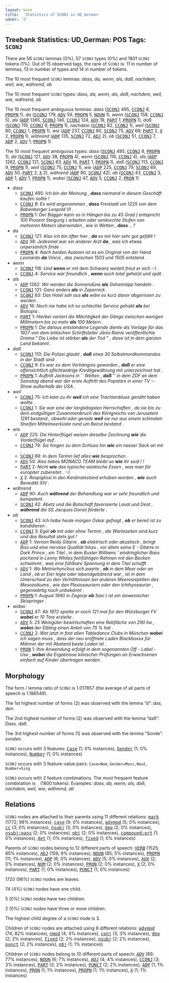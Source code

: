 ```yaml
---
layout: base
title:  'Statistics of SCONJ in UD_German'
udver: '2'
---
```


## Treebank Statistics: UD_German: POS Tags: `SCONJ`

There are 56 `SCONJ` lemmas (0%), 57 `SCONJ` types (0%) and 1801 `SCONJ` tokens (1%).
Out of 15 observed tags, the rank of `SCONJ` is: 11 in number of lemmas, 13 in number of types and 14 in number of tokens.

The 10 most frequent `SCONJ` lemmas: <em>dass, da, wenn, als, daß, nachdem, weil, wie, während, ob</em>

The 10 most frequent `SCONJ` types:  <em>dass, da, wenn, als, daß, nachdem, weil, wie, während, ob</em>

The 10 most frequent ambiguous lemmas: <em>dass</em> (<tt><a href="de-pos-SCONJ.html">SCONJ</a></tt> 495, <tt><a href="de-pos-CCONJ.html">CCONJ</a></tt> 8, <tt><a href="de-pos-PROPN.html">PROPN</a></tt> 1), <em>da</em> (<tt><a href="de-pos-SCONJ.html">SCONJ</a></tt> 179, <tt><a href="de-pos-ADV.html">ADV</a></tt> 59, <tt><a href="de-pos-PROPN.html">PROPN</a></tt> 5, <tt><a href="de-pos-NOUN.html">NOUN</a></tt> 1), <em>wenn</em> (<tt><a href="de-pos-SCONJ.html">SCONJ</a></tt> 158, <tt><a href="de-pos-CCONJ.html">CCONJ</a></tt> 5), <em>als</em> (<tt><a href="de-pos-ADP.html">ADP</a></tt> 1365, <tt><a href="de-pos-SCONJ.html">SCONJ</a></tt> 146, <tt><a href="de-pos-CCONJ.html">CCONJ</a></tt> 124, <tt><a href="de-pos-ADV.html">ADV</a></tt> 19, <tt><a href="de-pos-PART.html">PART</a></tt> 1, <tt><a href="de-pos-PROPN.html">PROPN</a></tt> 1), <em>daß</em> (<tt><a href="de-pos-SCONJ.html">SCONJ</a></tt> 119, <tt><a href="de-pos-CCONJ.html">CCONJ</a></tt> 9, <tt><a href="de-pos-PROPN.html">PROPN</a></tt> 1), <em>nachdem</em> (<tt><a href="de-pos-SCONJ.html">SCONJ</a></tt> 82, <tt><a href="de-pos-CCONJ.html">CCONJ</a></tt> 1), <em>weil</em> (<tt><a href="de-pos-SCONJ.html">SCONJ</a></tt> 80, <tt><a href="de-pos-CCONJ.html">CCONJ</a></tt> 1, <tt><a href="de-pos-PROPN.html">PROPN</a></tt> 1), <em>wie</em> (<tt><a href="de-pos-ADP.html">ADP</a></tt> 237, <tt><a href="de-pos-CCONJ.html">CCONJ</a></tt> 80, <tt><a href="de-pos-SCONJ.html">SCONJ</a></tt> 75, <tt><a href="de-pos-ADV.html">ADV</a></tt> 69, <tt><a href="de-pos-PART.html">PART</a></tt> 2, <tt><a href="de-pos-X.html">X</a></tt> 2, <tt><a href="de-pos-PROPN.html">PROPN</a></tt> 1), <em>während</em> (<tt><a href="de-pos-ADP.html">ADP</a></tt> 135, <tt><a href="de-pos-SCONJ.html">SCONJ</a></tt> 72, <tt><a href="de-pos-ADJ.html">ADJ</a></tt> 2), <em>ob</em> (<tt><a href="de-pos-SCONJ.html">SCONJ</a></tt> 51, <tt><a href="de-pos-CCONJ.html">CCONJ</a></tt> 7, <tt><a href="de-pos-ADP.html">ADP</a></tt> 2, <tt><a href="de-pos-ADV.html">ADV</a></tt> 1, <tt><a href="de-pos-PROPN.html">PROPN</a></tt> 1)

The 10 most frequent ambiguous types:  <em>dass</em> (<tt><a href="de-pos-SCONJ.html">SCONJ</a></tt> 495, <tt><a href="de-pos-CCONJ.html">CCONJ</a></tt> 8, <tt><a href="de-pos-PROPN.html">PROPN</a></tt> 1), <em>da</em> (<tt><a href="de-pos-SCONJ.html">SCONJ</a></tt> 121, <tt><a href="de-pos-ADV.html">ADV</a></tt> 38, <tt><a href="de-pos-PROPN.html">PROPN</a></tt> 4), <em>wenn</em> (<tt><a href="de-pos-SCONJ.html">SCONJ</a></tt> 116, <tt><a href="de-pos-CCONJ.html">CCONJ</a></tt> 4), <em>als</em> (<tt><a href="de-pos-ADP.html">ADP</a></tt> 1262, <tt><a href="de-pos-CCONJ.html">CCONJ</a></tt> 121, <tt><a href="de-pos-SCONJ.html">SCONJ</a></tt> 83, <tt><a href="de-pos-ADV.html">ADV</a></tt> 16, <tt><a href="de-pos-PART.html">PART</a></tt> 1, <tt><a href="de-pos-PROPN.html">PROPN</a></tt> 1), <em>daß</em> (<tt><a href="de-pos-SCONJ.html">SCONJ</a></tt> 113, <tt><a href="de-pos-CCONJ.html">CCONJ</a></tt> 9, <tt><a href="de-pos-PROPN.html">PROPN</a></tt> 1), <em>weil</em> (<tt><a href="de-pos-SCONJ.html">SCONJ</a></tt> 75, <tt><a href="de-pos-CCONJ.html">CCONJ</a></tt> 1), <em>wie</em> (<tt><a href="de-pos-ADP.html">ADP</a></tt> 225, <tt><a href="de-pos-CCONJ.html">CCONJ</a></tt> 79, <tt><a href="de-pos-SCONJ.html">SCONJ</a></tt> 69, <tt><a href="de-pos-ADV.html">ADV</a></tt> 50, <tt><a href="de-pos-PART.html">PART</a></tt> 2, <tt><a href="de-pos-X.html">X</a></tt> 2), <em>während</em> (<tt><a href="de-pos-ADP.html">ADP</a></tt> 90, <tt><a href="de-pos-SCONJ.html">SCONJ</a></tt> 42), <em>ob</em> (<tt><a href="de-pos-SCONJ.html">SCONJ</a></tt> 43, <tt><a href="de-pos-CCONJ.html">CCONJ</a></tt> 3, <tt><a href="de-pos-ADP.html">ADP</a></tt> 1, <tt><a href="de-pos-ADV.html">ADV</a></tt> 1, <tt><a href="de-pos-PROPN.html">PROPN</a></tt> 1), <em>wobei</em> (<tt><a href="de-pos-SCONJ.html">SCONJ</a></tt> 47, <tt><a href="de-pos-ADV.html">ADV</a></tt> 5, <tt><a href="de-pos-CCONJ.html">CCONJ</a></tt> 2, <tt><a href="de-pos-PRON.html">PRON</a></tt> 1)


* <em>dass</em>
  * <tt><a href="de-pos-SCONJ.html">SCONJ</a></tt> 495: <em>Ich bin der Meinung , <b>dass</b> niemand in diesem Geschäft kaufen sollte !</em>
  * <tt><a href="de-pos-CCONJ.html">CCONJ</a></tt> 8: <em>Es wird angenommen , <b>dass</b> Freistadt um 1225 von dem Babenberger Leopold VI .</em>
  * <tt><a href="de-pos-PROPN.html">PROPN</a></tt> 1: <em>Der Bagger kann so in Hängen bis zu 45 Grad ( entspricht 100 Prozent Steigung ) arbeiten oder senkrechte Stufen von mehreren Metern überwinden , wie in Wetten , <b>dass</b> .. ?</em>
* <em>da</em>
  * <tt><a href="de-pos-SCONJ.html">SCONJ</a></tt> 121: <em>Also ich bin öfter hier , <b>da</b> es mir hier sehr gut gefällt !</em>
  * <tt><a href="de-pos-ADV.html">ADV</a></tt> 38: <em>Jedesmal war ein anderer Arzt <b>da</b> , was ich etwas unpersönlich finde .</em>
  * <tt><a href="de-pos-PROPN.html">PROPN</a></tt> 4: <em>Nach beiden Autoren ist es ein Original von der Hand Leonardo <b>da</b> Vincis , das zwischen 1503 und 1505 entstand .</em>
* <em>wenn</em>
  * <tt><a href="de-pos-SCONJ.html">SCONJ</a></tt> 116: <em>Und <b>wenn</b> er mit dem Schwanz wedelt freut er sich :-) .</em>
  * <tt><a href="de-pos-CCONJ.html">CCONJ</a></tt> 4: <em>Service war freundlich , <b>wenn</b> auch total gehetzt und spät .</em>
* <em>als</em>
  * <tt><a href="de-pos-ADP.html">ADP</a></tt> 1262: <em>Wir werden die Sonnendüne <b>als</b> Geheimtipp handeln .</em>
  * <tt><a href="de-pos-CCONJ.html">CCONJ</a></tt> 121: <em>Ganz anders <b>als</b> in Zepernick .</em>
  * <tt><a href="de-pos-SCONJ.html">SCONJ</a></tt> 83: <em>Das Hotel sah aus <b>als</b> wäre es kurz davor abgerissen zu werden .</em>
  * <tt><a href="de-pos-ADV.html">ADV</a></tt> 16: <em>Noch nie habe ich so schlechte Service gehabt <b>als</b> bei Biotopia .</em>
  * <tt><a href="de-pos-PART.html">PART</a></tt> 1: <em>Hierbei variiert die Mächtigkeit der Gänge zwischen wenigen Millimetern bis zu mehr <b>als</b> 100 Metern .</em>
  * <tt><a href="de-pos-PROPN.html">PROPN</a></tt> 1: <em>Die daraus entstandene Legende diente als Vorlage für das 1927 von dem lettischen Schriftsteller Jānis Rainis veröffentlichte Drama " Die Liebe ist stärker <b>als</b> der Tod " , diese ist in dem ganzen Land bekannt .</em>
* <em>daß</em>
  * <tt><a href="de-pos-SCONJ.html">SCONJ</a></tt> 113: <em>Die Polizei glaubt , <b>daß</b> etwa 30 Selbstmordkommandos in der Stadt sind .</em>
  * <tt><a href="de-pos-CCONJ.html">CCONJ</a></tt> 9: <em>Es war zu dem Verhängnis geworden , <b>daß</b> er eine offensichtlich pflichtwidrige Kreditgewährung mit unterzeichnet hat .</em>
  * <tt><a href="de-pos-PROPN.html">PROPN</a></tt> 1: <em>Auftritt Jacksons in `` Wetten , <b>daß</b> '' in dem ZDF an dem Samstag abend war der erste Auftritt des Popstars in einer TV -- Show außerhalb der USA .</em>
* <em>weil</em>
  * <tt><a href="de-pos-SCONJ.html">SCONJ</a></tt> 75: <em>Ich kam zu ihr <b>weil</b> ich eine Trachtenbluse genäht haben wollte .</em>
  * <tt><a href="de-pos-CCONJ.html">CCONJ</a></tt> 1: <em>Sie war eine der langlebigsten Herrschaften , da sie bis zu dem endgültigen Zusammenbruch des Königreichs von Jerusalem 1291 bestand , obwohl oder gerade <b>weil</b> sie nur aus einem schmalen Streifen Mittelmeerküste rund um Beirut bestand .</em>
* <em>wie</em>
  * <tt><a href="de-pos-ADP.html">ADP</a></tt> 225: <em>Die Hinterflügel weisen dieselbe Zeichnung <b>wie</b> die Vorderflügel auf .</em>
  * <tt><a href="de-pos-CCONJ.html">CCONJ</a></tt> 79: <em>Sie hingen zu dem Schluss hin <b>wie</b> ein nasser Sack an mir .</em>
  * <tt><a href="de-pos-SCONJ.html">SCONJ</a></tt> 69: <em>In dem Termin lief alles <b>wie</b> besprochen .</em>
  * <tt><a href="de-pos-ADV.html">ADV</a></tt> 50: <em>Also liebes MONACO TEAM bleibt so <b>wie</b> ihr seid ! !</em>
  * <tt><a href="de-pos-PART.html">PART</a></tt> 2: <em>Nicht <b>wie</b> das typische asiatische Essen , was man für europäer zubereitet . :-)</em>
  * <tt><a href="de-pos-X.html">X</a></tt> 2: <em>Rospigliosi in den Kardinalsstand erhoben worden , <b>wie</b> auch Benedikt XIV .</em>
* <em>während</em>
  * <tt><a href="de-pos-ADP.html">ADP</a></tt> 90: <em>Auch <b>während</b> der Behandlung war er sehr freundlich und kompetent .</em>
  * <tt><a href="de-pos-SCONJ.html">SCONJ</a></tt> 42: <em>Abetz und die Botschaft favorisierte Laval und Déat , <b>während</b> die SS Jacques Doriot förderte .</em>
* <em>ob</em>
  * <tt><a href="de-pos-SCONJ.html">SCONJ</a></tt> 43: <em>Ich habe heute morgen Oskar gefragt , <b>ob</b> er bereit ist zu kandidieren .</em>
  * <tt><a href="de-pos-CCONJ.html">CCONJ</a></tt> 3: <em>Egal <b>ob</b> mit oder ohne Termin , die Wartezeiten sind kurz und das Resultat stets gut !</em>
  * <tt><a href="de-pos-ADP.html">ADP</a></tt> 1: <em>Vernon Reids Gitarre , <b>ob</b> elektrisch oder akustisch , bringt Biss und eine nervöse Qualität hinzu , vor allem seine E - Gitarre in Dark Prince , ein Titel , in dem Buster Williams ' eindringlicher Bass pochend in Lenny Whites feinfühligen Rahmen mit den Becken schwimmt , was eine fühlbare Spannung in dem Titel schafft .</em>
  * <tt><a href="de-pos-ADV.html">ADV</a></tt> 1: <em>Wo Metriorhynchus sich paarte , <b>ob</b> in dem Meer oder an Land , ob er Eier legte oder lebendgebärend war , ist in dem Unterschied zu den Verhältnissen bei anderen Meeresreptilien des Mesozoikums , wie den Plesiosauriern oder den Ichthyosaurier , gegenwärtig noch unbekannt .</em>
  * <tt><a href="de-pos-PROPN.html">PROPN</a></tt> 1: <em>August 1990 in Zagorje <b>ob</b> Savi ) ist ein slowenischer Skispringer .</em>
* <em>wobei</em>
  * <tt><a href="de-pos-SCONJ.html">SCONJ</a></tt> 47: <em>Ab 1972 spielte er noch 121 mal für den Würzburger FV <b>wobei</b> er 10 Tore erzielte .</em>
  * <tt><a href="de-pos-ADV.html">ADV</a></tt> 5: <em>25 Weingüter bewirtschaften eine Rebfläche von 290 ha , <b>wobei</b> der Elbling einen Anteil von 75 % hat .</em>
  * <tt><a href="de-pos-CCONJ.html">CCONJ</a></tt> 2: <em>War jetzt in fast allen Tabledance Clubs in München <b>wobei</b> ich sagen muss , dass der neu eröffnete Laden Blackboxxx für Männer der mit Abstand beste Laden ist .</em>
  * <tt><a href="de-pos-PRON.html">PRON</a></tt> 1: <em>Ihre Anwendung erfolgt in dem sogenannten Off - Label - Use , <b>wobei</b> die Ergebnisse klinischer Prüfungen an Erwachsenen einfach auf Kinder übertragen werden .</em>

## Morphology

The form / lemma ratio of `SCONJ` is 1.017857 (the average of all parts of speech is 1.186549).

The 1st highest number of forms (2) was observed with the lemma “d”: <em>das, den</em>.

The 2nd highest number of forms (2) was observed with the lemma “daß”: <em>Dass, daß</em>.

The 3rd highest number of forms (1) was observed with the lemma “Sonde”: <em>sonden</em>.

`SCONJ` occurs with 3 features: <tt><a href="de-feat-Case.html">Case</a></tt> (1; 0% instances), <tt><a href="de-feat-Gender.html">Gender</a></tt> (1; 0% instances), <tt><a href="de-feat-Number.html">Number</a></tt> (1; 0% instances)

`SCONJ` occurs with 3 feature-value pairs: `Case=Nom`, `Gender=Masc,Neut`, `Number=Sing`

`SCONJ` occurs with 2 feature combinations.
The most frequent feature combination is `_` (1800 tokens).
Examples: <em>dass, da, wenn, als, daß, nachdem, weil, wie, während, ob</em>


## Relations

`SCONJ` nodes are attached to their parents using 11 different relations: <tt><a href="de-dep-mark.html">mark</a></tt> (1772; 98% instances), <tt><a href="de-dep-case.html">case</a></tt> (9; 0% instances), <tt><a href="de-dep-advmod.html">advmod</a></tt> (5; 0% instances), <tt><a href="de-dep-cc.html">cc</a></tt> (3; 0% instances), <tt><a href="de-dep-nsubj.html">nsubj</a></tt> (3; 0% instances), <tt><a href="de-dep-dep.html">dep</a></tt> (2; 0% instances), <tt><a href="de-dep-nsubj-pass.html">nsubj:pass</a></tt> (2; 0% instances), <tt><a href="de-dep-obj.html">obj</a></tt> (2; 0% instances), <tt><a href="de-dep-compound-prt.html">compound:prt</a></tt> (1; 0% instances), <tt><a href="de-dep-det.html">det</a></tt> (1; 0% instances), <tt><a href="de-dep-fixed.html">fixed</a></tt> (1; 0% instances)

Parents of `SCONJ` nodes belong to 12 different parts of speech: <tt><a href="de-pos-VERB.html">VERB</a></tt> (1525; 85% instances), <tt><a href="de-pos-ADJ.html">ADJ</a></tt> (159; 9% instances), <tt><a href="de-pos-NOUN.html">NOUN</a></tt> (85; 5% instances), <tt><a href="de-pos-PROPN.html">PROPN</a></tt> (11; 1% instances), <tt><a href="de-pos-ADP.html">ADP</a></tt> (6; 0% instances), <tt><a href="de-pos-ADV.html">ADV</a></tt> (5; 0% instances), <tt><a href="de-pos-AUX.html">AUX</a></tt> (2; 0% instances), <tt><a href="de-pos-NUM.html">NUM</a></tt> (2; 0% instances), <tt><a href="de-pos-PRON.html">PRON</a></tt> (2; 0% instances), <tt><a href="de-pos-X.html">X</a></tt> (2; 0% instances), <tt><a href="de-pos-PART.html">PART</a></tt> (1; 0% instances), <tt><a href="de-pos-PUNCT.html">PUNCT</a></tt> (1; 0% instances)

1720 (96%) `SCONJ` nodes are leaves.

74 (4%) `SCONJ` nodes have one child.

5 (0%) `SCONJ` nodes have two children.

2 (0%) `SCONJ` nodes have three or more children.

The highest child degree of a `SCONJ` node is 3.

Children of `SCONJ` nodes are attached using 8 different relations: <tt><a href="de-dep-advmod.html">advmod</a></tt> (74; 82% instances), <tt><a href="de-dep-nmod.html">nmod</a></tt> (4; 4% instances), <tt><a href="de-dep-conj.html">conj</a></tt> (3; 3% instances), <tt><a href="de-dep-dep.html">dep</a></tt> (2; 2% instances), <tt><a href="de-dep-fixed.html">fixed</a></tt> (2; 2% instances), <tt><a href="de-dep-nsubj.html">nsubj</a></tt> (2; 2% instances), <tt><a href="de-dep-punct.html">punct</a></tt> (2; 2% instances), <tt><a href="de-dep-obj.html">obj</a></tt> (1; 1% instances)

Children of `SCONJ` nodes belong to 10 different parts of speech: <tt><a href="de-pos-ADV.html">ADV</a></tt> (69; 77% instances), <tt><a href="de-pos-NOUN.html">NOUN</a></tt> (6; 7% instances), <tt><a href="de-pos-ADJ.html">ADJ</a></tt> (4; 4% instances), <tt><a href="de-pos-CCONJ.html">CCONJ</a></tt> (3; 3% instances), <tt><a href="de-pos-PART.html">PART</a></tt> (2; 2% instances), <tt><a href="de-pos-PUNCT.html">PUNCT</a></tt> (2; 2% instances), <tt><a href="de-pos-ADP.html">ADP</a></tt> (1; 1% instances), <tt><a href="de-pos-PRON.html">PRON</a></tt> (1; 1% instances), <tt><a href="de-pos-PROPN.html">PROPN</a></tt> (1; 1% instances), <tt><a href="de-pos-X.html">X</a></tt> (1; 1% instances)

